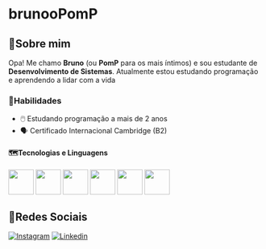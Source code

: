 # brunooPomP

## 📌Sobre mim
Opa! Me chamo **Bruno** (ou **PomP** para os mais íntimos) e sou estudante de **Desenvolvimento de Sistemas**. 
Atualmente estou estudando programação e aprendendo a lidar com a vida

### 🤠Habilidades 

- 🖱️ Estudando programação a mais de 2 anos 
- 🗣️ Certificado Internacional Cambridge (B2)

#### 🗺️Tecnologias e Linguagens
<div>
  <img height="50em" src="https://cdn.jsdelivr.net/gh/devicons/devicon@latest/icons/html5/html5-original.svg"/>
  <img height="50em" src="https://cdn.jsdelivr.net/gh/devicons/devicon@latest/icons/css3/css3-original.svg" />
  <img height="50em" src="https://cdn.jsdelivr.net/gh/devicons/devicon@latest/icons/javascript/javascript-original.svg" />
  <img height="-10em" width="50em"  src="https://cdn.jsdelivr.net/gh/devicons/devicon@latest/icons/php/php-original.svg" />
  <img height="50em" src="https://cdn.jsdelivr.net/gh/devicons/devicon@latest/icons/mysql/mysql-original.svg" />
  <img height="50em" src="https://cdn.jsdelivr.net/gh/devicons/devicon@latest/icons/java/java-original.svg" />
          
</div>

## 📶Redes Sociais
[![Instagram](https://img.shields.io/badge/Instagram-E4405F?style=for-the-badge&logo=instagram&logoColor=white)](https://www.instagram.com/bruno16bos?igsh=a3RmNTVqb3d2bnJl)
[![Linkedin](https://img.shields.io/badge/LinkedIn-0077B5?style=for-the-badge&logo=linkedin&logoColor=white)](https://www.linkedin.com/in/bruno-de-oliveira-silva-04616427b/)
